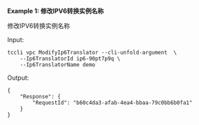 **Example 1: 修改IPV6转换实例名称**

修改IPV6转换实例名称

Input: 

```
tccli vpc ModifyIp6Translator --cli-unfold-argument  \
    --Ip6TranslatorId ip6-90pt7p9q \
    --Ip6TranslatorName demo
```

Output: 
```
{
    "Response": {
        "RequestId": "b60c4da3-afab-4ea4-bbaa-79c0bb6b0fa1"
    }
}
```

